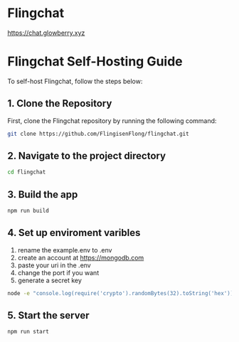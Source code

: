 # Flingchat

https://chat.glowberry.xyz

# Flingchat Self-Hosting Guide

To self-host Flingchat, follow the steps below:

## 1. Clone the Repository

First, clone the Flingchat repository by running the following command:

```bash
git clone https://github.com/FlingisenFlong/flingchat.git
```
 ## 2. Navigate to the project directory
 ```bash
cd flingchat
```

## 3. Build the app

```bash
npm run build
```

## 4. Set up enviroment varibles

  1. rename the example.env to .env
  2. create an account at https://mongodb.com
  3. paste your uri in the .env
  4. change the port if you want
  5. generate a secret key
```bash
node -e "console.log(require('crypto').randomBytes(32).toString('hex'))"
```

## 5. Start the server
```bash
npm run start
```
